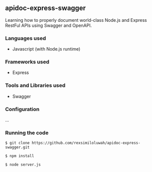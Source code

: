 ## apidoc-express-swagger

Learning how to properly document world-class Node.js and Express RestFul APIs using Swagger and OpenAPI.

### Languages used
- Javascript (with Node.js runtime)

### Frameworks used 
- Express

### Tools and Libraries used 
- Swagger

### Configuration
...

### Running the code
```
$ git clone https://github.com/rexsimiloluwah/apidoc-express-swagger.git
```

```
$ npm install
```

```
$ node server.js
```